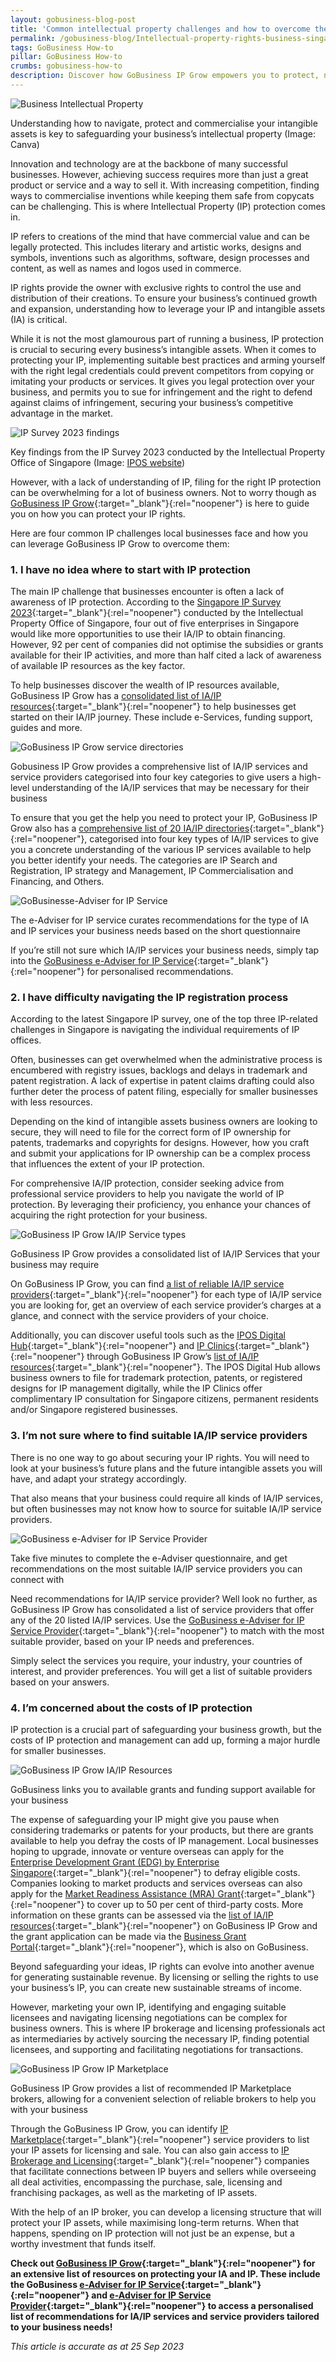 ```yaml
---
layout: gobusiness-blog-post
title: 'Common intellectual property challenges and how to overcome them'
permalink: /gobusiness-blog/Intellectual-property-rights-business-singapore
tags: GoBusiness How-to
pillar: GoBusiness How-to
crumbs: gobusiness-how-to
description: Discover how GoBusiness IP Grow empowers you to protect, navigate and commercialise your intangible assets for sustained success.
---
```


![Business Intellectual Property](/images/blog/content/ipgrow-cover.png)
<figcaption>Understanding how to navigate, protect and commercialise your intangible assets is key to safeguarding your business’s intellectual property (Image: Canva)</figcaption>

Innovation and technology are at the backbone of many successful businesses. However, achieving success requires more than just a great product or service and a way to sell it. With increasing competition, finding ways to commercialise inventions while keeping them safe from copycats can be challenging. This is where Intellectual Property (IP) protection comes in.

IP refers to creations of the mind that have commercial value and can be legally protected. This includes literary and artistic works, designs and symbols, inventions such as algorithms, software, design processes and content, as well as names and logos used in commerce.

IP rights provide the owner with exclusive rights to control the use and distribution of their creations. To ensure your business’s continued growth and expansion, understanding how to leverage your IP and intangible assets (IA) is critical.

While it is not the most glamourous part of running a business, IP protection is crucial to securing every business’s intangible assets. When it comes to protecting your IP, implementing suitable best practices and arming yourself with the right legal credentials could prevent competitors from copying or imitating your products or services. It gives you legal protection over your business, and permits you to sue for infringement and the right to defend against claims of infringement, securing your business’s competitive advantage in the market. 

![IP Survey 2023 findings](/images/blog/content/ipgrow-2.png)
<figcaption>Key findings from the IP Survey 2023 conducted by the Intellectual Property Office of Singapore (Image: <a href='https://www.ipos.gov.sg/resources/singapore-ip-survey'>IPOS website</a>)</figcaption>

However, with a lack of understanding of IP, filing for the right IP protection can be overwhelming for a lot of business owners. Not to worry though as [GoBusiness IP Grow](/intellectual-property/ip-grow){:target="_blank"}{:rel="noopener"} is here to guide you on how you can protect your IP rights.

Here are four common IP challenges local businesses face and how you can leverage GoBusiness IP Grow to overcome them:

### 1. I have no idea where to start with IP protection

The main IP challenge that businesses encounter is often a lack of awareness of IP protection. According to the [Singapore IP Survey 2023](https://www.ipos.gov.sg/resources/singapore-ip-survey){:target="_blank"}{:rel="noopener"} conducted by the Intellectual Property Office of Singapore, four out of five enterprises in Singapore would like more opportunities to use their IA/IP to obtain financing. However, 92 per cent of companies did not optimise the subsidies or grants available for their IP activities, and more than half cited a lack of awareness of available IP resources as the key factor.

To help businesses discover the wealth of IP resources available, GoBusiness IP Grow has a [consolidated list of IA/IP resources](/intellectual-property/ip-grow/resources){:target="_blank"}{:rel="noopener"} to help businesses get started on their IA/IP journey. These include e-Services, funding support, guides and more.

![GoBusiness IP Grow service directories](/images/blog/content/ipgrow-3.png)
<figcaption>Gobusiness IP Grow provides a comprehensive list of IA/IP services and service providers categorised into four key categories to give users a high-level understanding of the IA/IP services that may be necessary for their business
</figcaption>

To ensure that you get the help you need to protect your IP, GoBusiness IP Grow also has a [comprehensive list of 20 IA/IP directories](/intellectual-property/ip-grow/types-of-ia-ip-services){:target="_blank"}{:rel="noopener"}, categorised into four key types of IA/IP services to give you a concrete understanding of the various IP services available to help you better identify your needs. The categories are IP Search and Registration, IP strategy and Management, IP Commercialisation and Financing, and Others. 

![GoBusinesse-Adviser for IP Service](/images/blog/content/ipgrow-4.png)
<figcaption>The e-Adviser for IP service curates recommendations for the type of IA and IP services your business needs based on the short questionnaire</figcaption>

If you’re still not sure which IA/IP services your business needs, simply tap into the [GoBusiness e-Adviser for IP Service](https://eadviser.gobusiness.gov.sg/ipservice){:target="_blank"}{:rel="noopener"} for personalised recommendations.

### 2. I have difficulty navigating the IP registration process

According to the latest Singapore IP survey, one of the top three IP-related challenges in Singapore is navigating the individual requirements of IP offices.

Often, businesses can get overwhelmed when the administrative process is encumbered with registry issues, backlogs and delays in trademark and patent registration. A lack of expertise in patent claims drafting could also further deter the process of patent filing, especially for smaller businesses with less resources.

Depending on the kind of intangible assets business owners are looking to secure, they will need to file for the correct form of IP ownership for patents, trademarks and copyrights for designs. However, how you craft and submit your applications for IP ownership can be a complex process that influences the extent of your IP protection.

For comprehensive IA/IP protection, consider seeking advice from professional service providers to help you navigate the world of IP protection. By leveraging their proficiency, you enhance your chances of acquiring the right protection for your business.

![GoBusiness IP Grow IA/IP Service types](/images/blog/content/ipgrow-5.png)
<figcaption>GoBusiness IP Grow provides a consolidated list of IA/IP Services that your business may require</figcaption>

On GoBusiness IP Grow, you can find [a list of reliable IA/IP service providers](/intellectual-property/ip-grow/types-of-ia-ip-services){:target="_blank"}{:rel="noopener"} for each type of IA/IP service you are looking for, get an overview of each service provider’s charges at a glance, and connect with the service providers of your choice.

Additionally, you can discover useful tools such as the [IPOS Digital Hub](https://digitalhub.ipos.gov.sg/FAMN/process/IP4SG/MN_Index){:target="_blank"}{:rel="noopener"} and [IP Clinics](https://www.ipos.gov.sg/eservices/ip-clinics){:target="_blank"}{:rel="noopener"} through GoBusiness IP Grow’s [list of IA/IP resources](/intellectual-property/ip-grow/resources){:target="_blank"}{:rel="noopener"}. The IPOS Digital Hub allows business owners to file for trademark protection, patents, or registered designs for IP management digitally, while the IP Clinics offer complimentary IP consultation for Singapore citizens, permanent residents and/or Singapore registered businesses.

### 3. I’m not sure where to find suitable IA/IP service providers

There is no one way to go about securing your IP rights. You will need to look at your business’s future plans and the future intangible assets you will have, and adapt your strategy accordingly.

That also means that your business could require all kinds of IA/IP services, but often businesses may not know how to source for suitable IA/IP service providers.

![GoBusiness e-Adviser for IP Service Provider](/images/blog/content/ipgrow-6.png)
<figcaption>Take five minutes to complete the e-Adviser questionnaire, and get recommendations on the most suitable IA/IP service providers you can connect with</figcaption>

Need recommendations for IA/IP service provider? Well look no further, as GoBusiness IP Grow has consolidated a list of service providers that offer any of the 20 listed IA/IP services. Use the [GoBusiness e-Adviser for IP Service Provider](https://eadviser.gobusiness.gov.sg/ipserviceprovider?src=ipgrow-about){:target="_blank"}{:rel="noopener"} to match with the most suitable provider, based on your IP needs and preferences. 

Simply select the services you require, your industry, your countries of interest, and provider preferences. You will get a list of suitable providers based on your answers. 

### 4. I’m concerned about the costs of IP protection

IP protection is a crucial part of safeguarding your business growth, but the costs of IP protection and management can add up, forming a major hurdle for smaller businesses. 

![GoBusiness IP Grow IA/IP Resources](/images/blog/content/ipgrow-7.png)
<figcaption>GoBusiness links you to available grants and funding support available for your business</figcaption>

The expense of safeguarding your IP might give you pause when considering trademarks or patents for your products, but there are grants available to help you defray the costs of IP management. Local businesses hoping to upgrade, innovate or venture overseas can apply for the [Enterprise Development Grant (EDG) by Enterprise Singapore](https://www.enterprisesg.gov.sg/financial-support/enterprise-development-grant){:target="_blank"}{:rel="noopener"} to defray eligible costs. Companies looking to market products and services overseas can also apply for the [Market Readiness Assistance (MRA) Grant](https://www.enterprisesg.gov.sg/financial-support/market-readiness-assistance-grant){:target="_blank"}{:rel="noopener"} to cover up to 50 per cent of third-party costs. More information on these grants can be assessed via the [list of IA/IP resources](/intellectual-property/ip-grow/resources){:target="_blank"}{:rel="noopener"} on GoBusiness IP Grow and the grant application can be made via the [Business Grant Portal](/business-grants-portal){:target="_blank"}{:rel="noopener"}, which is also on GoBusiness.

Beyond safeguarding your ideas, IP rights can evolve into another avenue for generating sustainable revenue. By licensing or selling the rights to use your business’s IP, you can create new sustainable streams of income.

However, marketing your own IP, identifying and engaging suitable licensees and navigating licensing negotiations can be complex for business owners. This is where IP brokerage and licensing professionals act as intermediaries by actively sourcing the necessary IP, finding potential licensees, and supporting and facilitating negotiations for transactions.

![GoBusiness IP Grow IP Marketplace](/images/blog/content/ipgrow-8.png)
<figcaption>GoBusiness IP Grow provides a list of recommended IP Marketplace brokers, allowing for a convenient selection of reliable brokers to help you with your business</figcaption>

Through the GoBusiness IP Grow, you can identify [IP Marketplace](/intellectual-property/ip-grow/Commercialisation-and-Financing/IP-Marketplace/){:target="_blank"}{:rel="noopener"} service providers to list your IP assets for licensing and sale. You can also gain access to [IP Brokerage and Licensing](/intellectual-property/ip-grow/Commercialisation-and-Financing/IP-Brokerage-and-Licensing/){:target="_blank"}{:rel="noopener"} companies that facilitate connections between IP buyers and sellers while overseeing all deal activities, encompassing the purchase, sale, licensing and franchising packages, as well as the marketing of IP assets.

With the help of an IP broker, you can develop a licensing structure that will protect your IP assets, while maximising long-term returns. When that happens, spending on IP protection will not just be an expense, but a worthy investment that funds itself.

**Check out [GoBusiness IP Grow](/intellectual-property/ip-grow){:target="_blank"}{:rel="noopener"} for an extensive list of resources on protecting your IA and IP. These include the GoBusiness [e-Adviser for IP Service](https://eadviser.gobusiness.gov.sg/ipservice){:target="_blank"}{:rel="noopener"} and [e-Adviser for IP Service Provider](https://eadviser.gobusiness.gov.sg/ipserviceprovider){:target="_blank"}{:rel="noopener"} to access a personalised list of recommendations for IA/IP services and service providers tailored to your business needs!**

<em> This article is accurate as at 25 Sep 2023</em>

